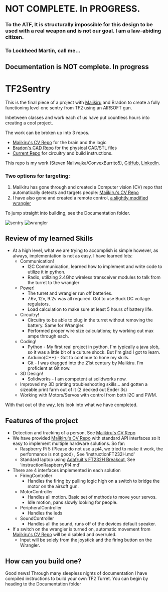 # NOT COMPLETE. In PROGRESS.

### To the ATF, It is structurally impossible for this design to be used with a real weapon and is not our goal. I am a law-abiding citizen.
### To Lockheed Martin, call me...
## Documentation is NOT complete. In progress
# TF2Sentry
This is the final piece of a project with [Maiikiru](https://github.com/Maiikiru) and Bradon
to create a fully functioning level one sentry from TF2 using an AIRSOFT gun.

Inbetween classes and work each of us have put countless hours into creating a cool project.

The work can be broken up into 3 repos.
- [Maiikiru's CV Repo](https://github.com/Maiikiru/TF2SentrySource) for the brain and the logic
- [Bradon's CAD Repo](https://github.com/ConvexBurrito5/TF2SentryCAD) for the physical CAD/STL files
- [Current Repo](https://github.com/ConvexBurrito5/TF2SentryEE) for circuitry and build instructions.

This repo is my work (Steven Naliwajka/ConvexBurrito5), [GitHub](https://github.com/ConvexBurrito5), [LinkedIn](https://www.linkedin.com/in/steven-naliwajka-69564929a/).

### Two options for targeting: 
1) Maiikiru has gone through and created a Computer vision (CV) repo that automatically detects and targets people: [Maiikiru's CV Repo](https://github.com/Maiikiru/TF2SentrySource)
2) I have also gone and created a remote control, [a slightly modified wrangler](https://www.youtube.com/watch?v=LYPzGNSfVRk)


To jump straight into building, see the Documentation folder.

![sentry](https://wiki.teamfortress.com/w/images/thumb/3/3a/TF2LVL1SG.png/163px-TF2LVL1SG.png)
![wrangler](https://wiki.teamfortress.com/w/images/thumb/2/27/BLU_Wrangler.png/192px-BLU_Wrangler.png)

## Review of my learned Skills
- At a high level, what we are trying to accomplish is simple however, as always, implementation is not as easy. I have learned lots:
  - Communication!
    - I2C Communication, learned how to implement and write code to utilize it in python.
    - Radio, utilizing 2.4Ghz wireless transceiver modules to talk from the turret to the wrangler
  - Power!
    - The turret and wrangler run off batteries.
    - 7.6v, 12v, 9.2v was all required. Got to use Buck DC voltage regulators.
    - Load calculation to make sure at least 5 hours of battery life.
  - Circuitry!
    - Circuitry to be able to plug in the turret without removing the battery. Same for Wrangler.
    - Performed proper wire size calculations; by working out max amps through each.
  - Coding!
    - Python - My first real project in python. I'm typically a java slob, so it was a little bit of a culture shock. But I'm glad I got to learn.
    - Arduino(C++) - Got to continue to hone my skills.
    - Git - I was dragged into the 21st century by Maiikiru. I'm proficient at Git now.
  - 3D Design!
    - Solidworks - I am competent at solidworks now.
  - Improved my 3D printing troubleshooting skills... and gotten a sizeable print farm out of it (2 decked out Ender 3s)
  - Working with Motors/Servos with control from both I2C and PWM.



With that out of the way, lets look into what we have completed.
## Features of the project
- Detection and tracking of a person, See [Maiikiru's CV Repo](https://github.com/Maiikiru/TF2SentrySource)
- We have provided [Maiikiru's CV Repo](https://github.com/Maiikiru/TF2SentrySource) with standard API interfaces so it easy to implement multiple hardware solutions. So far:
  - Raspberry Pi 5 (Please do not use a pi4, we tried to make it work, the performance is not good) , See 'instructionFT232H.md'
  - Standard laptop using [Adafruit's FT232H Breakout](https://www.adafruit.com/product/2264), See 'instructionRaspberryPi4.md'
- There are 4 interfaces implemented in each solution
  - FiringController
    - Handles the firing by pulling logic high on a switch to bridge the motor on the airsoft gun.
  - MotorController
    - Handles all motion. Basic set of methods to move your servos.
    - Idle motion, pans slowly looking for people.
  - PeripheralController
    - Handles the leds
  - SoundController
    - Handles all the sound, runs off of the devices default speaker.
- If a switch on the wrangler is turned on, automatic movement from [Maiikiru's CV Repo](https://github.com/Maiikiru/TF2SentrySource) will be disabled and overruled.
  - Input will be solely from the joystick and the firing button on the Wrangler.

## How can you build one?
Good news! Through many sleepless nights of documentation I have
compiled instructions to build your own TF2 Turret. You can begin by 
heading to the Documentation folder
